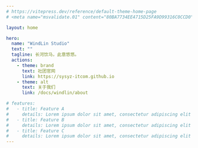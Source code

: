 ```yaml
---
# https://vitepress.dev/reference/default-theme-home-page
# <meta name="msvalidate.01" content="80BA7734EE4715D25FA9D99316C0CCD0" />

layout: home

hero:
  name: "WindLin Studio"
  text: ""
  tagline: 长河饮马，此意悠悠。
  actions:
    - theme: brand
      text: 社团官网
      link: https://sysyz-itcom.github.io
    - theme: alt
      text: 关于我们
      link: /docs/windlin/about

# features:
#   - title: Feature A
#     details: Lorem ipsum dolor sit amet, consectetur adipiscing elit
#   - title: Feature B
#     details: Lorem ipsum dolor sit amet, consectetur adipiscing elit
#   - title: Feature C
#     details: Lorem ipsum dolor sit amet, consectetur adipiscing elit
---
```


